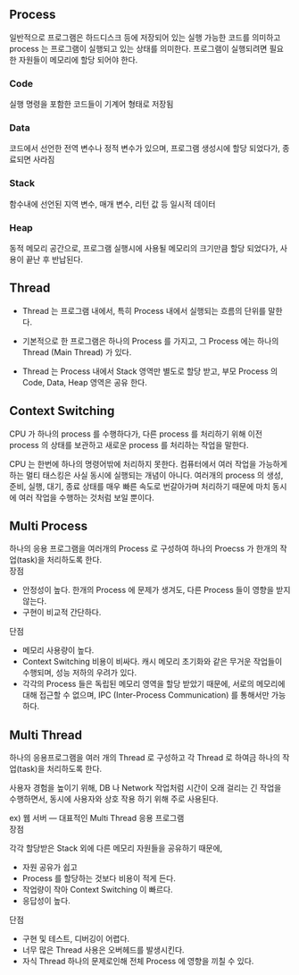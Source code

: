 ## Process

일반적으로 프로그램은 하드디스크 등에 저장되어 있는 실행 가능한 코드를 의미하고
process 는 프로그램이 실행되고 있는 상태를 의미한다. 프로그램이 실행되려면 필요한 자원들이 메모리에 할당 되어야 한다.

### Code

실행 명령을 포함한 코드들이 기계어 형태로 저장됨

### Data

코드에서 선언한 전역 변수나 정적 변수가 있으며, 프로그램 생성시에 할당 되었다가, 종료되면 사라짐

### Stack

함수내에 선언된 지역 변수, 매개 변수, 리턴 값 등 일시적 데이터

### Heap

동적 메모리 공간으로, 프로그램 실행시에 사용될 메모리의 크기만큼 할당 되었다가, 사용이 끝난 후 반납된다.
<br>

## Thread

- Thread 는 프로그램 내에서, 특히 Process 내에서 실행되는 흐름의 단위를 말한다.

- 기본적으로 한 프로그램은 하나의 Process 를 가지고, 그 Process 에는 하나의 Thread (Main Thread) 가 있다.

- Thread 는 Process 내에서 Stack 영역만 별도로 할당 받고, 부모 Process 의 Code, Data, Heap 영역은 공유 한다.
  <br>

## Context Switching

CPU 가 하나의 process 를 수행하다가, 다른 process 를 처리하기 위해 이전 process 의 상태를 보관하고 새로운 process 를 처리하는 작업을 말한다.

CPU 는 한번에 하나의 명령어밖에 처리하지 못한다. 컴퓨터에서 여러 작업을 가능하게 하는 멀티 태스킹은 사실 동시에 실행되는 개념이 아니다. 여러개의 process 의 생성, 준비, 실행, 대기, 종료 상태를 매우 빠른 속도로 번갈아가며 처리하기 때문에 마치 동시에 여러 작업을 수행하는 것처럼 보일 뿐이다.
<br>

## Multi Process

하나의 응용 프로그램을 여러개의 Process 로 구성하여 하나의 Proecss 가 한개의 작업(task)을 처리하도록 한다.  
장점

- 안정성이 높다. 한개의 Process 에 문제가 생겨도, 다른 Process 들이 영향을 받지 않는다.
- 구현이 비교적 간단하다.

단점

- 메모리 사용량이 높다.
- Context Switching 비용이 비싸다. 캐시 메모리 초기화와 같은 무거운 작업들이 수행되며, 성능 저하의 우려가 있다.
- 각각의 Process 들은 독립된 메모리 영역을 할당 받았기 때문에, 서로의 메모리에 대해 접근할 수 없으며, IPC (Inter-Process Communication) 를 통해서만 가능하다.
  <br>

## Multi Thread

하나의 응용프로그램을 여러 개의 Thread 로 구성하고 각 Thread 로 하여금 하나의 작업(task)을 처리하도록 한다.

사용자 경험을 높이기 위해, DB 나 Network 작업처럼 시간이 오래 걸리는 긴 작업을 수행하면서, 동시에 사용자와 상호 작용 하기 위해 주로 사용된다.

ex) 웹 서버 — 대표적인 Multi Thread 응용 프로그램  
장점

각각 할당받은 Stack 외에 다른 메모리 자원들을 공유하기 때문에,

- 자원 공유가 쉽고
- Process 를 할당하는 것보다 비용이 적게 든다.
- 작업량이 작아 Context Switching 이 빠르다.
- 응답성이 높다.

단점

- 구현 및 테스트, 디버깅이 어렵다.
- 너무 많은 Thread 사용은 오버헤드를 발생시킨다.
- 자식 Thread 하나의 문제로인해 전체 Process 에 영향을 끼칠 수 있다.
